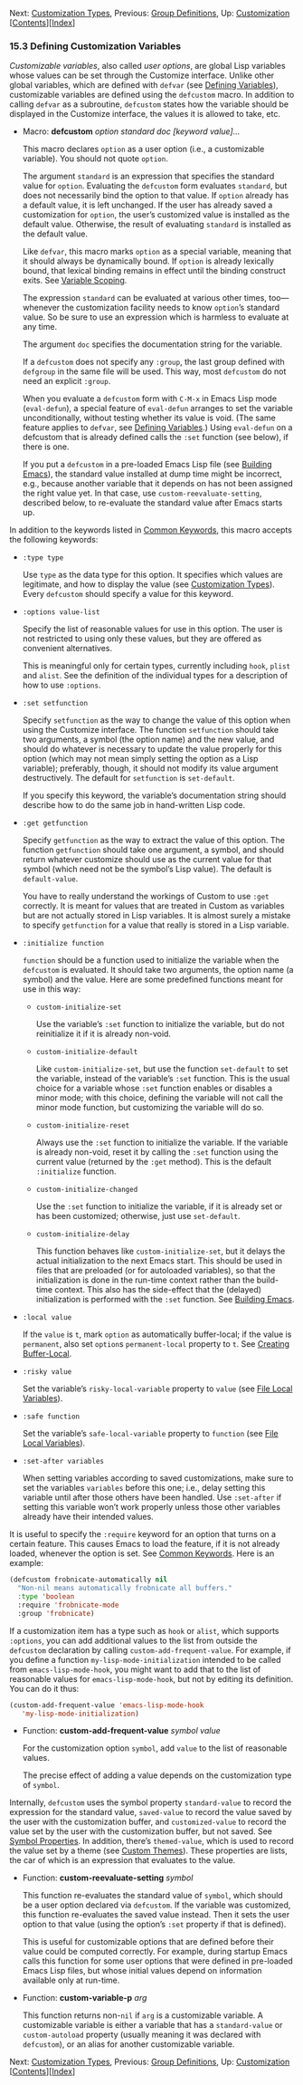 

Next: [Customization Types](Customization-Types.html), Previous: [Group Definitions](Group-Definitions.html), Up: [Customization](Customization.html)   \[[Contents](index.html#SEC_Contents "Table of contents")]\[[Index](Index.html "Index")]

### 15.3 Defining Customization Variables

*Customizable variables*, also called *user options*, are global Lisp variables whose values can be set through the Customize interface. Unlike other global variables, which are defined with `defvar` (see [Defining Variables](Defining-Variables.html)), customizable variables are defined using the `defcustom` macro. In addition to calling `defvar` as a subroutine, `defcustom` states how the variable should be displayed in the Customize interface, the values it is allowed to take, etc.

*   Macro: **defcustom** *option standard doc \[keyword value]…*

    This macro declares `option` as a user option (i.e., a customizable variable). You should not quote `option`.

    The argument `standard` is an expression that specifies the standard value for `option`. Evaluating the `defcustom` form evaluates `standard`, but does not necessarily bind the option to that value. If `option` already has a default value, it is left unchanged. If the user has already saved a customization for `option`, the user’s customized value is installed as the default value. Otherwise, the result of evaluating `standard` is installed as the default value.

    Like `defvar`, this macro marks `option` as a special variable, meaning that it should always be dynamically bound. If `option` is already lexically bound, that lexical binding remains in effect until the binding construct exits. See [Variable Scoping](Variable-Scoping.html).

    The expression `standard` can be evaluated at various other times, too—whenever the customization facility needs to know `option`’s standard value. So be sure to use an expression which is harmless to evaluate at any time.

    The argument `doc` specifies the documentation string for the variable.

    If a `defcustom` does not specify any `:group`, the last group defined with `defgroup` in the same file will be used. This way, most `defcustom` do not need an explicit `:group`.

    When you evaluate a `defcustom` form with `C-M-x` in Emacs Lisp mode (`eval-defun`), a special feature of `eval-defun` arranges to set the variable unconditionally, without testing whether its value is void. (The same feature applies to `defvar`, see [Defining Variables](Defining-Variables.html).) Using `eval-defun` on a defcustom that is already defined calls the `:set` function (see below), if there is one.

    If you put a `defcustom` in a pre-loaded Emacs Lisp file (see [Building Emacs](Building-Emacs.html)), the standard value installed at dump time might be incorrect, e.g., because another variable that it depends on has not been assigned the right value yet. In that case, use `custom-reevaluate-setting`, described below, to re-evaluate the standard value after Emacs starts up.

In addition to the keywords listed in [Common Keywords](Common-Keywords.html), this macro accepts the following keywords:

*   `:type type`

    Use `type` as the data type for this option. It specifies which values are legitimate, and how to display the value (see [Customization Types](Customization-Types.html)). Every `defcustom` should specify a value for this keyword.

*   `:options value-list`

    Specify the list of reasonable values for use in this option. The user is not restricted to using only these values, but they are offered as convenient alternatives.

    This is meaningful only for certain types, currently including `hook`, `plist` and `alist`. See the definition of the individual types for a description of how to use `:options`.

*   `:set setfunction`

    Specify `setfunction` as the way to change the value of this option when using the Customize interface. The function `setfunction` should take two arguments, a symbol (the option name) and the new value, and should do whatever is necessary to update the value properly for this option (which may not mean simply setting the option as a Lisp variable); preferably, though, it should not modify its value argument destructively. The default for `setfunction` is `set-default`.

    If you specify this keyword, the variable’s documentation string should describe how to do the same job in hand-written Lisp code.

*   `:get getfunction`

    Specify `getfunction` as the way to extract the value of this option. The function `getfunction` should take one argument, a symbol, and should return whatever customize should use as the current value for that symbol (which need not be the symbol’s Lisp value). The default is `default-value`.

    You have to really understand the workings of Custom to use `:get` correctly. It is meant for values that are treated in Custom as variables but are not actually stored in Lisp variables. It is almost surely a mistake to specify `getfunction` for a value that really is stored in a Lisp variable.

*   `:initialize function`

    `function` should be a function used to initialize the variable when the `defcustom` is evaluated. It should take two arguments, the option name (a symbol) and the value. Here are some predefined functions meant for use in this way:

    *   `custom-initialize-set`

        Use the variable’s `:set` function to initialize the variable, but do not reinitialize it if it is already non-void.

    *   `custom-initialize-default`

        Like `custom-initialize-set`, but use the function `set-default` to set the variable, instead of the variable’s `:set` function. This is the usual choice for a variable whose `:set` function enables or disables a minor mode; with this choice, defining the variable will not call the minor mode function, but customizing the variable will do so.

    *   `custom-initialize-reset`

        Always use the `:set` function to initialize the variable. If the variable is already non-void, reset it by calling the `:set` function using the current value (returned by the `:get` method). This is the default `:initialize` function.

    *   `custom-initialize-changed`

        Use the `:set` function to initialize the variable, if it is already set or has been customized; otherwise, just use `set-default`.

    *   `custom-initialize-delay`

        This function behaves like `custom-initialize-set`, but it delays the actual initialization to the next Emacs start. This should be used in files that are preloaded (or for autoloaded variables), so that the initialization is done in the run-time context rather than the build-time context. This also has the side-effect that the (delayed) initialization is performed with the `:set` function. See [Building Emacs](Building-Emacs.html).

*   `:local value`

    If the `value` is `t`, mark `option` as automatically buffer-local; if the value is `permanent`, also set `option`s `permanent-local` property to `t`. See [Creating Buffer-Local](Creating-Buffer_002dLocal.html).

*   `:risky value`

    Set the variable’s `risky-local-variable` property to `value` (see [File Local Variables](File-Local-Variables.html)).

*   `:safe function`

    Set the variable’s `safe-local-variable` property to `function` (see [File Local Variables](File-Local-Variables.html)).

*   `:set-after variables`

    When setting variables according to saved customizations, make sure to set the variables `variables` before this one; i.e., delay setting this variable until after those others have been handled. Use `:set-after` if setting this variable won’t work properly unless those other variables already have their intended values.

It is useful to specify the `:require` keyword for an option that turns on a certain feature. This causes Emacs to load the feature, if it is not already loaded, whenever the option is set. See [Common Keywords](Common-Keywords.html). Here is an example:

```lisp
(defcustom frobnicate-automatically nil
  "Non-nil means automatically frobnicate all buffers."
  :type 'boolean
  :require 'frobnicate-mode
  :group 'frobnicate)
```

If a customization item has a type such as `hook` or `alist`, which supports `:options`, you can add additional values to the list from outside the `defcustom` declaration by calling `custom-add-frequent-value`. For example, if you define a function `my-lisp-mode-initialization` intended to be called from `emacs-lisp-mode-hook`, you might want to add that to the list of reasonable values for `emacs-lisp-mode-hook`, but not by editing its definition. You can do it thus:

```lisp
(custom-add-frequent-value 'emacs-lisp-mode-hook
   'my-lisp-mode-initialization)
```

*   Function: **custom-add-frequent-value** *symbol value*

    For the customization option `symbol`, add `value` to the list of reasonable values.

    The precise effect of adding a value depends on the customization type of `symbol`.

Internally, `defcustom` uses the symbol property `standard-value` to record the expression for the standard value, `saved-value` to record the value saved by the user with the customization buffer, and `customized-value` to record the value set by the user with the customization buffer, but not saved. See [Symbol Properties](Symbol-Properties.html). In addition, there’s `themed-value`, which is used to record the value set by a theme (see [Custom Themes](Custom-Themes.html)). These properties are lists, the car of which is an expression that evaluates to the value.

*   Function: **custom-reevaluate-setting** *symbol*

    This function re-evaluates the standard value of `symbol`, which should be a user option declared via `defcustom`. If the variable was customized, this function re-evaluates the saved value instead. Then it sets the user option to that value (using the option’s `:set` property if that is defined).

    This is useful for customizable options that are defined before their value could be computed correctly. For example, during startup Emacs calls this function for some user options that were defined in pre-loaded Emacs Lisp files, but whose initial values depend on information available only at run-time.

<!---->

*   Function: **custom-variable-p** *arg*

    This function returns non-`nil` if `arg` is a customizable variable. A customizable variable is either a variable that has a `standard-value` or `custom-autoload` property (usually meaning it was declared with `defcustom`), or an alias for another customizable variable.

Next: [Customization Types](Customization-Types.html), Previous: [Group Definitions](Group-Definitions.html), Up: [Customization](Customization.html)   \[[Contents](index.html#SEC_Contents "Table of contents")]\[[Index](Index.html "Index")]
